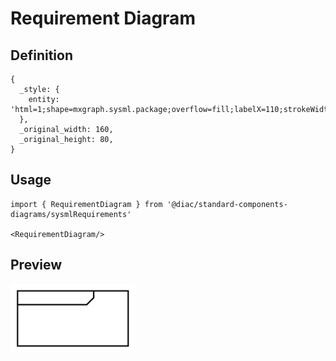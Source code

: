 # Requirement Diagram

## Definition

```
{
  _style: { 
    entity: 'html=1;shape=mxgraph.sysml.package;overflow=fill;labelX=110;strokeWidth=2;align=center;',
  },
  _original_width: 160,
  _original_height: 80,
}
```

## Usage

```
import { RequirementDiagram } from '@diac/standard-components-diagrams/sysmlRequirements'

<RequirementDiagram/>
```

## Preview

<img src="./requirement-diagram.png" width="200"/>
